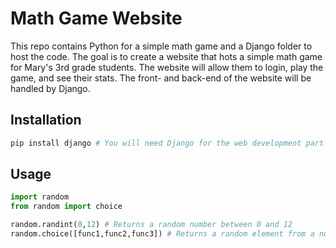 # Math Game Website
This repo contains Python for a simple math game and a Django folder to host the code.  The goal is to create a website that hots a simple math game for Mary's 3rd grade students.  The website will allow them to login, play the game, and see their stats.  The front- and back-end of the website will be handled by Django.

## Installation
```bash
pip install django # You will need Django for the web development part of this project
```

## Usage

```python
import random
from random import choice

random.randint(0,12) # Returns a random number between 0 and 12
random.choice([func1,func2,func3]) # Returns a random element from a non-empty sequence item from a list, set, tuple, or dictionary

```
